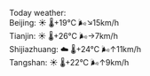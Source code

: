 Today weather:  
Beijing: ☀️   🌡️+19°C 🌬️↘15km/h  
Tianjin: ☀️   🌡️+26°C 🌬️→7km/h  
Shijiazhuang: ☁️   🌡️+24°C 🌬️↑11km/h  
Tangshan: ☀️   🌡️+22°C 🌬️↑9km/h  

